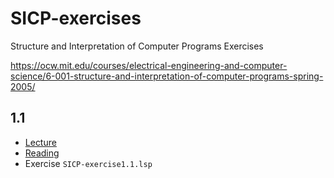 # SICP-exercises
Structure and Interpretation of Computer Programs Exercises

https://ocw.mit.edu/courses/electrical-engineering-and-computer-science/6-001-structure-and-interpretation-of-computer-programs-spring-2005/

## 1.1

* [Lecture](youtube.com/watch?time_continue=1688&v=2Op3QLzMgSY) 
* [Reading](https://mitpress.mit.edu/sites/default/files/sicp/full-text/book/book-Z-H-10.html#%_sec_1.1)
* Exercise `SICP-exercise1.1.lsp`
